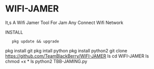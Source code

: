# WIFI-JAMER
It,s A Wifi Jamer Tool For Jam Any Connect Wifi Network 

INSTALL

       pkg update && upgrade
pkg install git 
pkg intall python
pkg install python2
git clone https://github.com/TeamBlackBerry/WIFI-JAMER
ls
cd WIFI-JAMER
ls
chmod +x *
ls 
python2 TBB-JAMING.py
